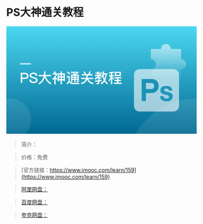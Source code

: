 # PS大神通关教程

![img](../../assets/5fe442df00013a1605400304.jpg)

> 简介：

> 价格：免费

> [官方链接：https://www.imooc.com/learn/159](https://www.imooc.com/learn/159)

> [阿里网盘：]()

> [百度网盘：]()

> [夸克网盘：]()

